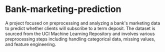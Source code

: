 # Bank-marketing-prediction
A project focused on preprocessing and analyzing a bank's marketing data to predict whether clients will subscribe to a term deposit. The dataset is sourced from the UCI Machine Learning Repository and involves various preprocessing steps including handling categorical data, missing values, and feature engineering.
